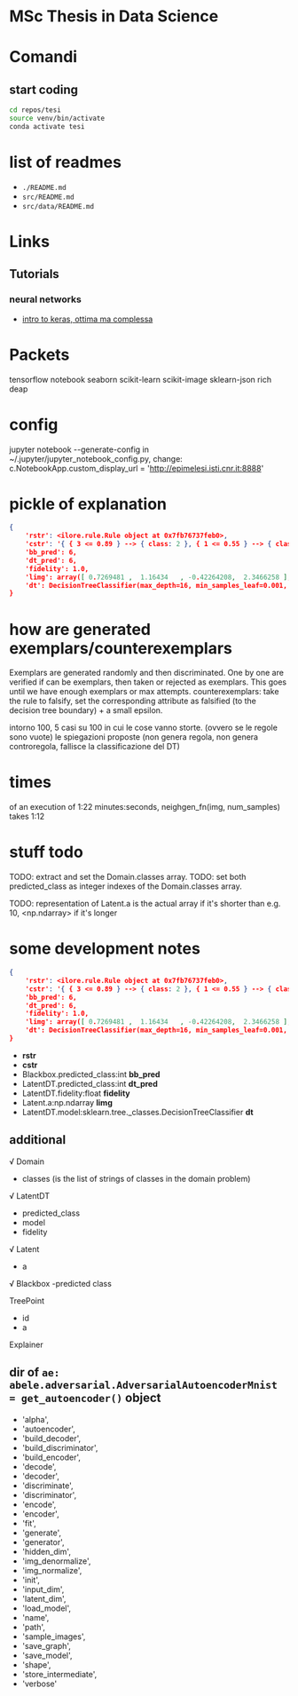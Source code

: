 # MSc Thesis in Data Science

# Comandi
## start coding
```bash
cd repos/tesi
source venv/bin/activate
conda activate tesi
```

# list of readmes
- `./README.md`
- `src/README.md`
- `src/data/README.md`

# Links
## Tutorials
### neural networks
- [intro to keras, ottima ma complessa](https://keras.io/getting_started/intro_to_keras_for_researchers/)

# Packets
tensorflow
notebook
seaborn
scikit-learn
scikit-image
sklearn-json
rich
deap

# config
jupyter notebook --generate-config
in ~/.jupyter/jupyter_notebook_config.py, change:
    c.NotebookApp.custom_display_url = 'http://epimelesi.isti.cnr.it:8888'

# pickle of explanation
```json
{
    'rstr': <ilore.rule.Rule object at 0x7fb76737feb0>,
    'cstr': '{ { 3 <= 0.89 } --> { class: 2 }, { 1 <= 0.55 } --> { class: 4 }, { 3 <= -0.45 } --> { class: 0 }, { 1 <= -0.62 } --> { class: 4 } }',
    'bb_pred': 6,
    'dt_pred': 6,
    'fidelity': 1.0,
    'limg': array([ 0.7269481 ,  1.16434   , -0.42264208,  2.3466258 ], dtype=float32),
    'dt': DecisionTreeClassifier(max_depth=16, min_samples_leaf=0.001, min_samples_split=0.002)
}
```

# how are generated exemplars/counterexemplars
Exemplars are generated randomly and then discriminated. One by one are verified if can be exemplars, then taken or rejected as exemplars. This goes until we have enough exemplars or max attempts.
counterexemplars: take the rule to falsify, set the corresponding attribute as falsified (to the decision tree boundary) + a small epsilon.


intorno 100, 5 casi su 100 in cui le cose vanno storte. (ovvero se le regole sono vuote)
le spiegazioni proposte (non genera regola, non genera controregola, fallisce la classificazione del DT)


# times
of an execution of 1:22 minutes:seconds, neighgen_fn(img, num_samples) takes 1:12

# stuff todo
TODO: extract and set the Domain.classes array.
TODO: set both predicted_class as integer indexes of the Domain.classes array.

TODO: representation of Latent.a is the actual array if it's shorter than e.g. 10, <np.ndarray> if it's longer


# some development notes
```json
{
    'rstr': <ilore.rule.Rule object at 0x7fb76737feb0>,
    'cstr': '{ { 3 <= 0.89 } --> { class: 2 }, { 1 <= 0.55 } --> { class: 4 }, { 3 <= -0.45 } --> { class: 0 }, { 1 <= -0.62 } --> { class: 4 } }',
    'bb_pred': 6,
    'dt_pred': 6,
    'fidelity': 1.0,
    'limg': array([ 0.7269481 ,  1.16434   , -0.42264208,  2.3466258 ], dtype=float32),
    'dt': DecisionTreeClassifier(max_depth=16, min_samples_leaf=0.001, min_samples_split=0.002)
}
```

- **rstr**
- **cstr**
- Blackbox.predicted_class:int **bb_pred**
- LatentDT.predicted_class:int **dt_pred**
- LatentDT.fidelity:float **fidelity**
- Latent.a:np.ndarray  **limg**
- LatentDT.model:sklearn.tree._classes.DecisionTreeClassifier **dt**

## additional
√ Domain
- classes (is the list of strings of classes in the domain problem)

√ LatentDT
- predicted_class
- model
- fidelity

√ Latent
- a

√ Blackbox
-predicted class

TreePoint
- id
- a

Explainer

## dir of `ae: abele.adversarial.AdversarialAutoencoderMnist = get_autoencoder()` object
- 'alpha',
- 'autoencoder',
- 'build_decoder',
- 'build_discriminator',
- 'build_encoder',
- 'decode',
- 'decoder',
- 'discriminate',
- 'discriminator',
- 'encode',
- 'encoder',
- 'fit',
- 'generate',
- 'generator',
- 'hidden_dim',
- 'img_denormalize',
- 'img_normalize',
- 'init',
- 'input_dim',
- 'latent_dim',
- 'load_model',
- 'name',
- 'path',
- 'sample_images',
- 'save_graph',
- 'save_model',
- 'shape',
- 'store_intermediate',
- 'verbose'

